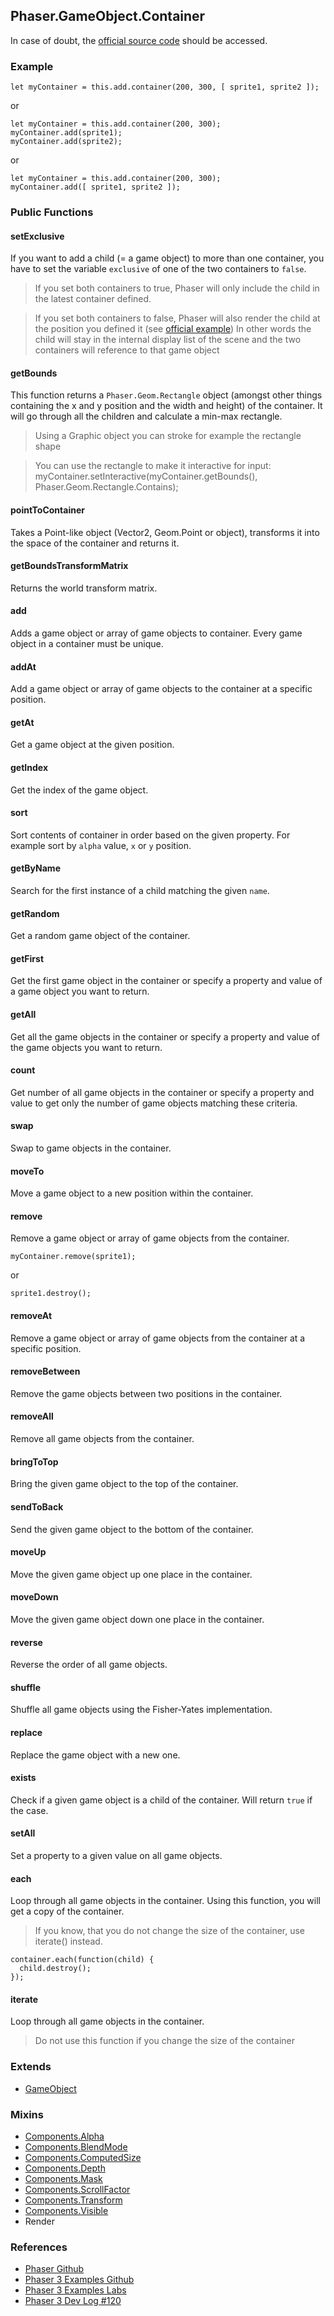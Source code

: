 ## Phaser.GameObject.Container

In case of doubt, the [official source code](https://github.com/photonstorm/phaser) should be accessed.

### Example

```
let myContainer = this.add.container(200, 300, [ sprite1, sprite2 ]);
```

or

```
let myContainer = this.add.container(200, 300);
myContainer.add(sprite1);
myContainer.add(sprite2);
```

or

```
let myContainer = this.add.container(200, 300);
myContainer.add([ sprite1, sprite2 ]);
```

### Public Functions

#### setExclusive
If you want to add a child (= a game object) to more than one container, you
have to set the variable `exclusive` of one of the two containers to `false`.

> If you set both containers to true, Phaser will only include the child in the
latest container defined.

> If you set both containers to false, Phaser will also render the child at the
position you defined it (see [official example](http://labs.phaser.io/edit.html?src=src\game%20objects\container\non%20exclusive%20containers.js))
In other words the child will stay in the internal display list of the scene
and the two containers will reference to that game object

#### getBounds
This function returns a `Phaser.Geom.Rectangle` object (amongst other things
containing the x and y position and the width and height) of the container.
It will go through all the children and calculate a min-max rectangle.

> Using a Graphic object you can stroke for example the rectangle shape

> You can use the rectangle to make it interactive for input:
> myContainer.setInteractive(myContainer.getBounds(), Phaser.Geom.Rectangle.Contains);

#### pointToContainer
Takes a Point-like object (Vector2, Geom.Point or object), transforms it
into the space of the container and returns it.

#### getBoundsTransformMatrix
Returns the world transform matrix.

#### add
Adds a game object or array of game objects to container.
Every game object in a container must be unique.

#### addAt
Add a game object or array of game objects to the container at a
specific position.

#### getAt
Get a game object at the given position.

#### getIndex
Get the index of the game object.

#### sort
Sort contents of container in order based on the given property.
For example sort by `alpha` value, `x` or `y` position.

#### getByName
Search for the first instance of a child matching the given `name`.

#### getRandom
Get a random game object of the container.

#### getFirst
Get the first game object in the container or specify a property and value
of a game object you want to return.

#### getAll
Get all the game objects in the container or specify a property and value
of the game objects you want to return.

#### count
Get number of all game objects in the container or specify a property and value
to get only the number of game objects matching these criteria.

#### swap
Swap to game objects in the container.

#### moveTo
Move a game object to a new position within the container.

#### remove
Remove a game object or array of game objects from the container.
```
myContainer.remove(sprite1);
```
or
```
sprite1.destroy();
```

#### removeAt
Remove a game object or array of game objects from the container at a
specific position.

#### removeBetween
Remove the game objects between two positions in the container.

#### removeAll
Remove all game objects from the container.

#### bringToTop
Bring the given game object to the top of the container.

#### sendToBack
Send the given game object to the bottom of the container.

#### moveUp
Move the given game object up one place in the container.

#### moveDown
Move the given game object down one place in the container.

#### reverse
Reverse the order of all game objects.

#### shuffle
Shuffle all game objects using the Fisher-Yates implementation.

#### replace
Replace the game object with a new one.

#### exists
Check if a given game object is a child of the container.
Will return `true` if the case.

#### setAll
Set a property to a given value on all game objects.

#### each
Loop through all game objects in the container.
Using this function, you will get a copy of the container.

> If you know, that you do not change the size of the container, use iterate()
instead.

```
container.each(function(child) {
  child.destroy();
});
```

#### iterate
Loop through all game objects in the container.

> Do not use this function if you change the size of the container

### Extends

- [GameObject](https://github.com/digitsensitive/phaser3-typescript/blob/master/cheatsheets/gameobjects/gameobject.md)

### Mixins

- [Components.Alpha](https://github.com/digitsensitive/phaser3-typescript/blob/master/cheatsheets/gameobjects/components/alpha.md)
- [Components.BlendMode](https://github.com/digitsensitive/phaser3-typescript/blob/master/cheatsheets/gameobjects/components/blend-mode.md)
- [Components.ComputedSize](https://github.com/digitsensitive/phaser3-typescript/blob/master/cheatsheets/gameobjects/components/computed-size.md)
- [Components.Depth](https://github.com/digitsensitive/phaser3-typescript/blob/master/cheatsheets/gameobjects/components/depth.md)
- [Components.Mask](https://github.com/digitsensitive/phaser3-typescript/blob/master/cheatsheets/gameobjects/components/mask.md)
- [Components.ScrollFactor](https://github.com/digitsensitive/phaser3-typescript/blob/master/cheatsheets/gameobjects/components/scroll-factor.md)
- [Components.Transform](https://github.com/digitsensitive/phaser3-typescript/blob/master/cheatsheets/gameobjects/components/transform.md)
- [Components.Visible](https://github.com/digitsensitive/phaser3-typescript/blob/master/cheatsheets/gameobjects/components/visible.md)
- Render

### References

- [Phaser Github](https://github.com/photonstorm/phaser)
- [Phaser 3 Examples Github](https://github.com/photonstorm/phaser3-examples)
- [Phaser 3 Examples Labs](http://labs.phaser.io)
- [Phaser 3 Dev Log #120](https://phaser.io/phaser3/devlog/120)
